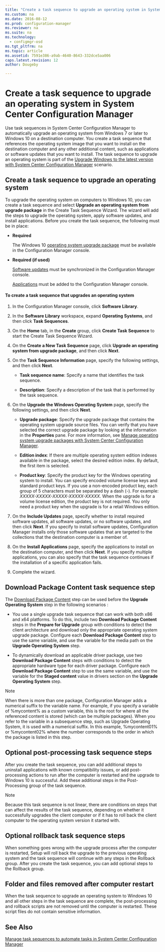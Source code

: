 ```yaml
---
title: "Create a task sequence to upgrade an operating system in System Center Configuration Manager"
ms.custom: na
ms.date: 2016-08-12
ms.prod: configuration-manager
ms.reviewer: na
ms.suite: na
ms.technology: 
  - configmgr-osd
ms.tgt_pltfrm: na
ms.topic: article
ms.assetid: 7591e386-a9ab-4640-8643-332dce5aa006
caps.latest.revision: 12
author: Dougeby

---
```

# Create a task sequence to upgrade an operating system in System Center Configuration Manager
Use task sequences   in System Center Configuration Manager to automatically upgrade  an operating system from Windows 7 or later to Windows 10 on a destination computer. You create a task sequence that references the operating system image that you want to install on the destination computer and any other additional content, such as applications or software updates that you want to install. The task sequence to upgrade an operating system is part of the [Upgrade Windows to the latest version with System Center Configuration Manager](../../osd/deploy-use/upgrade-windows-to-the-latest-version.md) scenario.  
  
##  <a name="BKMK_UpgradeOS"></a> Create a task sequence to upgrade an operating system  
 To upgrade the operating system on computers to Windows 10, you can create a task sequence  and select **Upgrade an operating system from upgrade package** in the Create Task Sequence Wizard. The wizard will add the steps to upgrade the operating system, apply software updates, and install applications. Before  you create the  task sequence, the following must be in place:  
  
-   **Required**  
  
     The Windows 10 [operating system upgrade package](https://technet.microsoft.com/library/mt627916\(TechNet.10\).aspx) must be available in the Configuration Manager console.  
  
-   **Required (if used)**  
  
     [Software updates](https://technet.microsoft.com/library/mt612804\(TechNet.10\).aspx) must be synchronized in the Configuration Manager console.  
  
     [Applications](https://technet.microsoft.com/library/mt595707\(TechNet.10\).aspx) must be added to the Configuration Manager console.  
  
#### To create a task sequence that upgrades an operating system  
  
1.  In the Configuration Manager console, click **Software Library**.  
  
2.  In the **Software Library** workspace, expand **Operating Systems**, and then click **Task Sequences**.  
  
3.  On the **Home** tab, in the **Create** group, click **Create Task Sequence** to start the Create Task Sequence Wizard.  
  
4.  On the **Create a New Task Sequence** page, click **Upgrade an operating system from upgrade package**, and then click **Next**.  
  
5.  On the **Task Sequence Information** page, specify the following settings, and then click **Next**.  
  
    -   **Task sequence name**: Specify a name that identifies the task sequence.  
  
    -   **Description**: Specify a description of the task that is performed by the task sequence.  
  
6.  On the **Upgrade the  Windows Operating System** page, specify the following settings, and then click **Next**.  
  
    -   **Upgrade package**: Specify the upgrade package that contains the operating system upgrade source files. You can verify  that you have selected the correct upgrade package by looking at the information in the **Properties** pane. For more information, see [Manage operating system upgrade packages with System Center Configuration Manager](../../osd/deploy-use/manage-operating-system-upgrade-packages.md).  
  
    -   **Edition index**: If there are multiple operating system edition indexes available in the package, select the desired edition index. By default, the first item is selected.  
  
    -   **Product key**: Specify the product key for the Windows operating system to install. You can specify encoded volume license keys and standard product keys. If you use a non-encoded product key, each group of 5 characters must be separated by a dash (-). For example: *XXXXX-XXXXX-XXXXX-XXXXX-XXXXX*. When the upgrade is for a volume license edition, the product key is not required. You only need a product key when the upgrade is for a retail Windows edition.  
  
7.  On the **Include Updates** page, specify whether to install required software updates, all software updates, or no software updates, and then click **Next**. If you specify to install software updates, Configuration Manager installs only those software updates that are targeted to the collections that the destination computer is a member of.  
  
8.  On the **Install Applications** page, specify the applications to install on the destination computer, and then click **Next**. If you specify multiple applications, you can also specify that the task sequence continues if the installation of a specific application fails.  
  
9. Complete the wizard.  
  
## Download Package Content task sequence step  
 The [Download Package Content](../../osd/understand/task-sequence-steps.md#BKMK_DownloadPackageContent) step can be used before the **Upgrade Operating System** step in the following scenarios :  
  
-   You use a single upgrade task sequence that can work with both x86 and x64 platforms. To do  this, include two **Download Package Content** steps in the **Prepare for Upgrade** group with conditions to detect the client architecture and download only the appropriate operating system upgrade package. Configure each **Download Package Content** step to use the same variable, and use the variable for the media path on the **Upgrade Operating System** step.  
  
-   To dynamically download an applicable driver package, use two **Download Package Content** steps with conditions to detect the appropriate hardware type for each driver package. Configure each **Download Package Content** step to use the same variable, and use the variable for the **Staged content** value in drivers section on the **Upgrade Operating System** step.  

   > [!NOTE]
   > When there is more than one package, Configuration Manager adds a numerical suffix to the variable name. For example, if you specify a variable of %mycontent% as a custom variable, this is the root for where all the referenced content is stored (which can be multiple packages). When you refer to the variable in a subsequence step, such as Upgrade Operating System, it is used with a numerical suffix. In this example, %mycontent01% or %mycontent02% where the number corresponds to the order in which the package is listed in this step.
  
## Optional post-processing task sequence steps  
 After you create the task sequence, you can add additional steps to uninstall applications with known compatibility issues, or add post-processing actions to run after the computer is restarted and the upgrade to Windows 10 is successful. Add these additional steps in the Post-Processing group of the task sequence.  
  
> [!NOTE]  
>  Because this task sequence is not linear, there are conditions on steps that can affect the results of the task sequence, depending on whether it successfully upgrades the client computer or if it has to roll back the client computer to the operating system version it started with.  
  
## Optional rollback task sequence steps  
 When something goes wrong with the upgrade process after the computer is restarted, Setup will roll back the upgrade to the previous operating system and the task sequence will continue with any steps in the Rollback group. After you create the task sequence, you can add optional steps to the Rollback group.  
  
## Folder and files removed after computer restart  
 When the task sequence to upgrade an operating system to Windows 10 and all other steps in the task sequence are complete, the post-processing and rollback scripts are not removed until the computer is restarted.  These script files do not contain sensitive information.  
  
## See Also  
 [Manage task sequences to automate tasks in System Center Configuration Manager](../../osd/deploy-use/manage-task-sequences-to-automate-tasks.md)